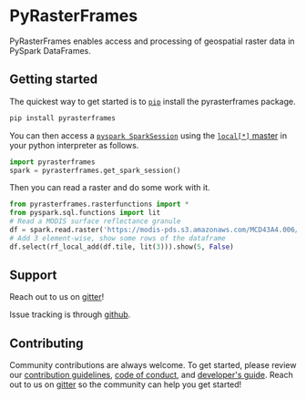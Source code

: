 # PyRasterFrames

PyRasterFrames enables access and processing of geospatial raster data in PySpark DataFrames.

## Getting started

The quickest way to get started is to [`pip`](https://pip.pypa.io/en/stable/installing/) install the pyrasterframes package.

```bash
pip install pyrasterframes
```

You can then access a [`pyspark SparkSession`](https://spark.apache.org/docs/latest/api/python/pyspark.sql.html#pyspark.sql.SparkSession) using the [`local[*]` master](https://spark.apache.org/docs/latest/submitting-applications.html#master-urls) in your python interpreter as follows.

```python
import pyrasterframes
spark = pyrasterframes.get_spark_session()
```

Then you can read a raster and do some work with it.

```python
from pyrasterframes.rasterfunctions import *
from pyspark.sql.functions import lit
# Read a MODIS surface reflectance granule
df = spark.read.raster('https://modis-pds.s3.amazonaws.com/MCD43A4.006/11/08/2019059/MCD43A4.A2019059.h11v08.006.2019072203257_B02.TIF')
# Add 3 element-wise, show some rows of the dataframe
df.select(rf_local_add(df.tile, lit(3))).show(5, False)
```

## Support

Reach out to us on [gitter](https://gitter.im/s22s/raster-frames)!

Issue tracking is through [github](https://github.com/locationtech/rasterframes/issues). 

## Contributing

Community contributions are always welcome. To get started, please review our [contribution guidelines](https://github.com/locationtech/rasterframes/blob/develop/CONTRIBUTING.md), [code of conduct](https://github.com/locationtech/rasterframes/blob/develop/CODE_OF_CONDUCT.md), and [developer's guide](../../../README.md).  Reach out to us on [gitter](https://gitter.im/s22s/raster-frames) so the community can help you get started!




